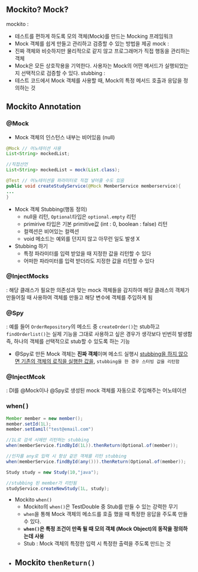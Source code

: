 
## Mockito? Mock?
mockito : 
- 테스트를 편하게 하도록 모의 객체(Mock)를 만드는 Mocking 프레임워크
- Mock 객체를 쉽게 만들고 관리하고 검증할 수 있는 방법을 제공
mock : 
-  진짜 객체와 비슷하지만 물리적으로 같지 않고 프로그래머가 직접 행동을 관리하는 객체
- Mock은 모든 상호작용을 기억한다. 사용자는 Mock의 어떤 메서드가 실행되었는지 선택적으로 검증할 수 있다.
stubbing : 
- 테스트 코드에서 Mock 객체를 사용할 때, Mock의 특정 메서드 호출과 응답을 정의하는 것


## Mockito Annotation

### @Mock
- Mock 객체의 인스턴스 내부는 비어있음 (null)
```java
@Mock // 어노테이션 사용
List<String> mockedList;

//직접선언
List<String> mockedList = mock(List.class);

@Test // 어노테이션을 파라미터로 직접 넣어줄 수도 있음
public void createStudyService(@Mock MemberService memberservice){
...
}
```
- Mock 객체 Stubbing(행동 정의)
	- null을 리턴, `Optional`타입은 `optional.empty` 리턴
	- primirive 타입은 기본 primitive값 (int : 0, boolean : false) 리턴
	- 컬렉션은 비어있는 컬렉션
	- void 메소드는 예외를 던지지 않고 아무런 일도 발생 X 
- Stubbing 하기
	- 특정 파라미터를 입력 받았을 때 지정한 값을 리턴할 수 있다
	- 어떠한 파라미터를 입력 받더라도 지정한 값을 리턴할 수 있다
### @InjectMocks
: 해당 클래스가 필요한 의존성과 맞는 mock 객체들을 감지하여 해당 클래스의 객체가 만들어질 때 사용하여 객체를 만들고 해당 변수에 객체를 주입하게 됨

### @Spy
: 예를 들어 `OrderRepository`의 메소드 중 `createOrder()`는 stub하고 `findOrderlist()`는 실제 기능을 그대로 사용하고 싶은 경우가 생각보다 빈번히 발생함
즉, 하나의 객체를 선택적으로 stub할 수 있도록 하는 기능
- @Spy로 만든 Mock 객체는 **진짜 객체**이며 메소드 실행시 <U>stubbing을 하지 않으면 기존의 객체의 로직을 실행한 값을</U>,  `stubbing을 한 경우 스터빙 값을 리턴함`

### @InjectMcok
: DI를 @Mock이나 @Spy로 생성된 mock 객체를 자동으로 주입해주는 어노테이션

### when( )

```java
Member member = new member();
member.setId(1L);
member.setEamil("test@email.com")

//1L로 검색 시에만 리턴하는 stubbing
when(memberService.findById(1L)).thenReturn(Optional.of(member));

//인자를 any로 입력 시 항상 같은 객체를 리턴 stubbing
when(memberService.findById(any())).thenReturn(Optional.of(member));

Study study = new Study(10,"java");

//stubbing 된 member가 리턴됨
studyService.createNewStudy(1L, study);
```
- Mockito `when()`
	- Mockito의 `when()`은 TestDouble 중 Stub를 만들 수 있는 강력한 무기 
	- `when`을 통해 Mock 객체의 메소드를 호출 했을 때 특정한 응답을 주도록 만들 수 있다. 
	- **`when()`은 특정 조건이 만족 될 때 모의 객체 (Mock Object)의 동작을 정의하는데 사용**
	- Stub : Mock 객체의 특정한 입력 시 특정한 출력을 주도록 만드는 것
- Mockito `thenReturn()`
	- 